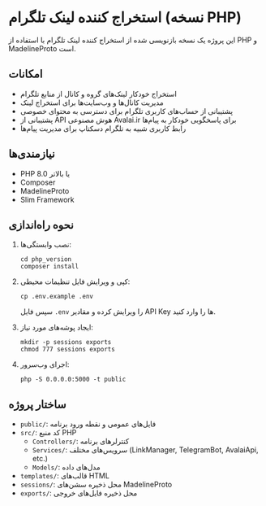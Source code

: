# استخراج کننده لینک تلگرام (نسخه PHP)

این پروژه یک نسخه بازنویسی شده از استخراج کننده لینک تلگرام با استفاده از PHP و MadelineProto است.

## امکانات

- استخراج خودکار لینک‌های گروه و کانال از منابع تلگرام
- مدیریت کانال‌ها و وب‌سایت‌ها برای استخراج لینک
- پشتیبانی از حساب‌های کاربری تلگرام برای دسترسی به محتوای خصوصی
- پشتیبانی از API هوش مصنوعی Avalai.ir برای پاسخگویی خودکار به پیام‌ها
- رابط کاربری شبیه به تلگرام دسکتاپ برای مدیریت پیام‌ها

## نیازمندی‌ها

- PHP 8.0 یا بالاتر
- Composer
- MadelineProto
- Slim Framework

## نحوه راه‌اندازی

1. نصب وابستگی‌ها:
   ```
   cd php_version
   composer install
   ```

2. کپی و ویرایش فایل تنظیمات محیطی:
   ```
   cp .env.example .env
   ```
   سپس فایل `.env` را ویرایش کرده و مقادیر API Key ها را وارد کنید.

3. ایجاد پوشه‌های مورد نیاز:
   ```
   mkdir -p sessions exports
   chmod 777 sessions exports
   ```

4. اجرای وب‌سرور:
   ```
   php -S 0.0.0.0:5000 -t public
   ```

## ساختار پروژه

- `public/`: فایل‌های عمومی و نقطه ورود برنامه
- `src/`: کد منبع PHP
  - `Controllers/`: کنترلرهای برنامه
  - `Services/`: سرویس‌های مختلف (LinkManager, TelegramBot, AvalaiApi, etc.)
  - `Models/`: مدل‌های داده
- `templates/`: قالب‌های HTML
- `sessions/`: محل ذخیره سشن‌های MadelineProto
- `exports/`: محل ذخیره فایل‌های خروجی